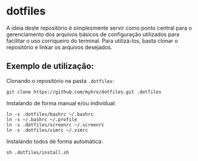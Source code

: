 dotfiles
========

A ideia deste repositório é simplesmente servir como ponto central para o gerenciamento dos arquivos básicos de configuração utilizados para facilitar o uso corriqueiro do terminal. Para utilizá-los, basta clonar o repositório e linkar os arquivos desejados.

## Exemplo de utilização:

Clonando o repositório na pasta `.dotfiles`:

    git clone https://github.com/myhro/dotfiles.git .dotfiles

Instalando de forma manual e/ou individual:

    ln -s .dotfiles/bashrc ~/.bashrc
    ln -s ~/.bashrc ~/.profile
    ln -s .dotfiles/screenrc ~/.screenrc
    ln -s .dotfiles/vimrc ~/.vimrc

Instalando todos de forma automática:

    sh .dotfiles/install.sh
